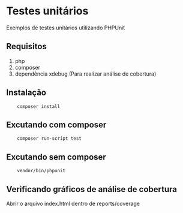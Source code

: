 # Testes unitários

Exemplos de testes unitários utilizando PHPUnit

## Requisitos

1. php
2. composer
3. dependência xdebug (Para realizar análise de cobertura)

## Instalação

```
    composer install
```

## Excutando com composer

```
    composer run-script test
```

## Excutando sem composer

```
    vendor/bin/phpunit
```

## Verificando gráficos de análise de cobertura

Abrir o arquivo index.html dentro de reports/coverage
